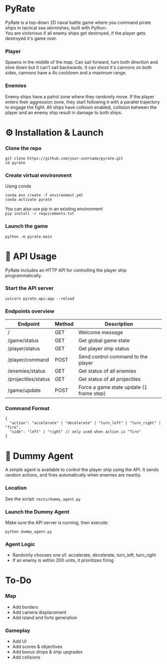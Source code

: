 # PyRate
PyRate is a top-down 2D naval battle game where you command pirate ships in tactical sea skirmishes, built with Python.  
You are victorious if all enemy ships get destroyed, if the player gets destroyed it's game over.
  
### Player
Spawns in the middle of the map. Can sail forward, turn both direction and slow down but it can't sail backwards. It can shoot it's cannons on both sides, cannons have a 4s cooldown and a maximum range.

### Enemies
Enemy ships have a patrol zone where they randomly move. If the player enters their aggression zone, they start following it with a parallel trajectory to engage the fight. All ships have collision enabled, collision between the player and an enemy ship result in damage to both ships.  


# ⚙️ Installation & Launch
  
### Clone the repo  
```
git clone https://github.com/your-username/pyrate.git 
cd pyrate
``` 

### Create virtual environment  
Using conda  
```
conda env create -f environment.yml   
conda activate pyrate
```  
You can also use pip in an existing environment  
```pip install -r requirements.txt``` 
  
### Launch the game  
```python -m pyrate.main```  
 
  
# 🔌 API Usage
PyRate includes an HTTP API for controlling the player ship programmatically.  
  
### Start the API server
```uvicorn pyrate.api:app --reload```  
  
### Endpoints overview
Endpoint | Method | Description
|---------|--------|------------|
|/ | GET | Welcome message|
|/game/status | GET | Get global game state|
|/player/status | GET | Get player ship status|
|/player/command | POST | Send control command to the player|
|/enemies/status | GET | Get status of all enemies|
|/projectiles/status | GET | Get status of all projectiles|
|/game/update | POST | Force a game state update (1 frame step)|
  
### Command Format
```
{
  "action": "accelerate" | "decelerate" | "turn_left" | "turn_right" | "fire",
  "side": "left" | "right" // only used when action is "fire"
}
```

# 🤖 Dummy Agent
A simple agent is available to control the player ship using the API. It sends random actions, and fires automatically when enemies are nearby.

### Location
See the script: ```tests/dummy_agent.py```

### Launch the Dummy Agent
Make sure the API server is running, then execute:

```
python dummy_agent.py
```

### Agent Logic
- Randomly chooses one of: accelerate, decelerate, turn_left, turn_right  
- If an enemy is within 200 units, it prioritizes firing  
  

# To-Do
### Map
- Add borders
- Add camera displacement 
- Add island and forts generation
### Gameplay
- Add UI
- Add scores & objectives
- Add bonus drops & ship upgrades
- Add colisions
